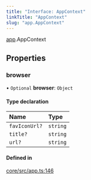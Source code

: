 ```yaml
---
title: "Interface: AppContext"
linkTitle: "AppContext"
slug: "app.AppContext"
---
```


[app](../../modules/app).AppContext

## Properties

### browser

• `Optional` **browser**: `Object`

#### Type declaration

| Name          | Type     |
| :------------ | :------- |
| `favIconUrl?` | `string` |
| `title?`      | `string` |
| `url?`        | `string` |

#### Defined in

[core/src/app.ts:146](https://github.com/padloc/padloc/blob/b00eb4fd/packages/core/src/app.ts#L146)
